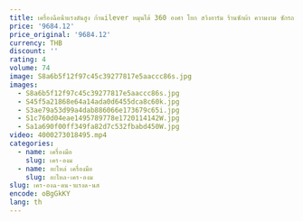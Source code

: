 ```yaml
---
title: เครื่องฉีดน้ําแรงดันสูง ก้านilever หมุนได้ 360 องศา โยก สวิงอาร์ม ร้านซักผ้า ความงาม ซักรถแบบบริการตนเอง
price: '9684.12'
price_original: '9684.12'
currency: THB
discount: ''
rating: 4
volume: 74
image: S8a6b5f12f97c45c39277817e5aaccc86s.jpg
images:
  - S8a6b5f12f97c45c39277817e5aaccc86s.jpg
  - S45f5a21868e64a14ada0d6455dca8c60k.jpg
  - S3ae79a53d99a4dab886066e173679c65i.jpg
  - S1c760d04eae1495789778e1720114142W.jpg
  - Sa1a690f00ff349fa82d7c532fbabd450W.jpg
video: 4000273018495.mp4
categories:
  - name: เครื่องมือ
    slug: เคร-องม
  - name: อะไหล่ เครื่องมือ
    slug: อะไหล-เคร-องม
slug: เคร-องฉ-ดน-าแรงด-นส
encode: oBgGkKY
lang: th
---
```

  